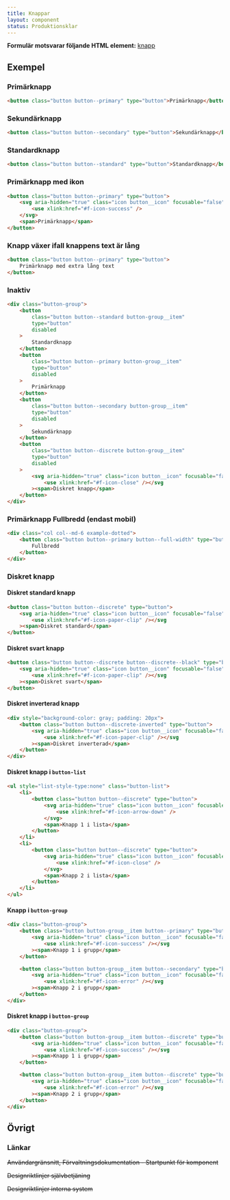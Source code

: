```yaml
---
title: Knappar
layout: component
status: Produktionsklar
---
```


**Formulär motsvarar följande HTML element:** [knapp](https://developer.mozilla.org/en-US/docs/Web/HTML/Element/button)

## Exempel

### Primärknapp

```html
<button class="button button--primary" type="button">Primärknapp</button>
```

### Sekundärknapp

```html
<button class="button button--secondary" type="button">Sekundärknapp</button>
```

### Standardknapp

```html
<button class="button button--standard" type="button">Standardknapp</button>
```

### Primärknapp med ikon

```html
<button class="button button--primary" type="button">
    <svg aria-hidden="true" class="icon button__icon" focusable="false">
        <use xlink:href="#f-icon-success" />
    </svg>
    <span>Primärknapp</span>
</button>
```

### Knapp växer ifall knappens text är lång

```html
<button class="button button--primary" type="button">
    Primärknapp med extra lång text
</button>
```

### Inaktiv

```html
<div class="button-group">
    <button
        class="button button--standard button-group__item"
        type="button"
        disabled
    >
        Standardknapp
    </button>
    <button
        class="button button--primary button-group__item"
        type="button"
        disabled
    >
        Primärknapp
    </button>
    <button
        class="button button--secondary button-group__item"
        type="button"
        disabled
    >
        Sekundärknapp
    </button>
    <button
        class="button button--discrete button-group__item"
        type="button"
        disabled
    >
        <svg aria-hidden="true" class="icon button__icon" focusable="false">
            <use xlink:href="#f-icon-close" /></svg
        ><span>Diskret knapp</span>
    </button>
</div>
```

### Primärknapp Fullbredd (endast mobil)

```html
<div class="col col--md-6 example-dotted">
    <button class="button button--primary button--full-width" type="button">
        Fullbredd
    </button>
</div>
```

### Diskret knapp

#### Diskret standard knapp

```html
<button class="button button--discrete" type="button">
    <svg aria-hidden="true" class="icon button__icon" focusable="false">
        <use xlink:href="#f-icon-paper-clip" /></svg
    ><span>Diskret standard</span>
</button>
```

#### Diskret svart knapp

```html
<button class="button button--discrete button--discrete--black" type="button">
    <svg aria-hidden="true" class="icon button__icon" focusable="false">
        <use xlink:href="#f-icon-paper-clip" /></svg
    ><span>Diskret svart</span>
</button>
```

#### Diskret inverterad knapp

```html
<div style="background-color: gray; padding: 20px">
    <button class="button button--discrete-inverted" type="button">
        <svg aria-hidden="true" class="icon button__icon" focusable="false">
            <use xlink:href="#f-icon-paper-clip" /></svg
        ><span>Diskret inverterad</span>
    </button>
</div>
```

#### Diskret knapp i `button-list`

```html
<ul style="list-style-type:none" class="button-list">
    <li>
        <button class="button button--discrete" type="button">
            <svg aria-hidden="true" class="icon button__icon" focusable="false">
                <use xlink:href="#f-icon-arrow-down" />
            </svg>
            <span>Knapp 1 i lista</span>
        </button>
    </li>
    <li>
        <button class="button button--discrete" type="button">
            <svg aria-hidden="true" class="icon button__icon" focusable="false">
                <use xlink:href="#f-icon-close" />
            </svg>
            <span>Knapp 2 i lista</span>
        </button>
    </li>
</ul>
```

#### Knapp i `button-group`

```html
<div class="button-group">
    <button class="button button-group__item button--primary" type="button">
        <svg aria-hidden="true" class="icon button__icon" focusable="false">
            <use xlink:href="#f-icon-success" /></svg
        ><span>Knapp 1 i grupp</span>
    </button>

    <button class="button button-group__item button--secondary" type="button">
        <svg aria-hidden="true" class="icon button__icon" focusable="false">
            <use xlink:href="#f-icon-error" /></svg
        ><span>Knapp 2 i grupp</span>
    </button>
</div>
```

#### Diskret knapp i `button-group`

```html
<div class="button-group">
    <button class="button button-group__item button--discrete" type="button">
        <svg aria-hidden="true" class="icon button__icon" focusable="false">
            <use xlink:href="#f-icon-success" /></svg
        ><span>Knapp 1 i grupp</span>
    </button>

    <button class="button button-group__item button--discrete" type="button">
        <svg aria-hidden="true" class="icon button__icon" focusable="false">
            <use xlink:href="#f-icon-error" /></svg
        ><span>Knapp 2 i grupp</span>
    </button>
</div>
```

## Övrigt

### Länkar

~~Användargränsnitt, Förvaltningsdokumentation - Startpunkt för komponent~~

~~Designriktlinjer självbetjäning~~

~~Designriktlinjer interna system~~
